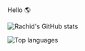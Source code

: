 Hello 🌎

![Rachid's GitHub stats](https://github-readme-stats-sepia-one-49.vercel.app/api?username=playerrc&show_icons=true&theme=shades-of-purple)

![Top languages](https://github-readme-stats.vercel.app/api/top-langs/?username=playerrc&size_weight=0.5&count_weight=0.5&layout=donut&theme=shades-of-purple)
